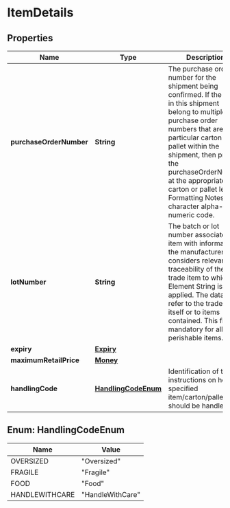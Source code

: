 # ItemDetails

## Properties
Name | Type | Description | Notes
------------ | ------------- | ------------- | -------------
**purchaseOrderNumber** | **String** | The purchase order number for the shipment being confirmed. If the items in this shipment belong to multiple purchase order numbers that are in particular carton or pallet within the shipment, then provide the purchaseOrderNumber at the appropriate carton or pallet level. Formatting Notes: 8-character alpha-numeric code. |  [optional]
**lotNumber** | **String** | The batch or lot number associates an item with information the manufacturer considers relevant for traceability of the trade item to which the Element String is applied. The data may refer to the trade item itself or to items contained. This field is mandatory for all perishable items. |  [optional]
**expiry** | [**Expiry**](Expiry.md) |  |  [optional]
**maximumRetailPrice** | [**Money**](Money.md) |  |  [optional]
**handlingCode** | [**HandlingCodeEnum**](#HandlingCodeEnum) | Identification of the instructions on how specified item/carton/pallet should be handled. |  [optional]

<a name="HandlingCodeEnum"></a>
## Enum: HandlingCodeEnum
Name | Value
---- | -----
OVERSIZED | &quot;Oversized&quot;
FRAGILE | &quot;Fragile&quot;
FOOD | &quot;Food&quot;
HANDLEWITHCARE | &quot;HandleWithCare&quot;

